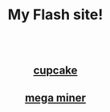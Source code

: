 <html>
 <body>
  <center>
   <h1>My Flash site!</h1>
   <br>
   <br>
   <a href="mitchellad.github.io/cupcake.html"><h2>cupcake</h2></a>
   <a href="mitchellad.github.io/megaminer.html"><h2>mega miner</h2></a>
  </center>
 </body>



</html>
